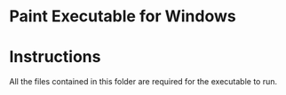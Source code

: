 # Paint Executable for Windows

# Instructions
All the files contained in this folder are required for the executable to run.
